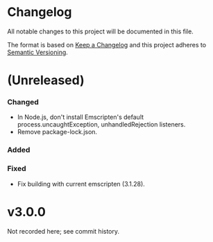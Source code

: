 # Changelog

All notable changes to this project will be documented in this file.

The format is based on [Keep a Changelog](http://keepachangelog.com/) and this
project adheres to [Semantic Versioning](http://semver.org/).

(Unreleased)
==================
### Changed
* In Node.js, don't install Emscripten's default process.uncaughtException,
  unhandledRejection listeners.
* Remove package-lock.json.
### Added
### Fixed
* Fix building with current emscripten (3.1.28).

v3.0.0
==================
Not recorded here; see commit history.
